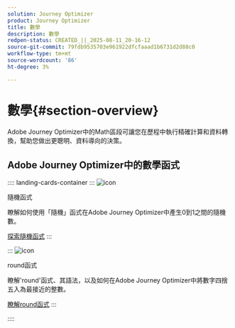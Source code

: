 ```yaml
---
solution: Journey Optimizer
product: Journey Optimizer
title: 數學
description: 數學
redpen-status: CREATED_||_2025-08-11_20-16-12
source-git-commit: 79fdb9535703e961922dfcfaaad1b6731d2d88c0
workflow-type: tm+mt
source-wordcount: '86'
ht-degree: 3%

---
```



# 數學{#section-overview}

Adobe Journey Optimizer中的Math區段可讓您在歷程中執行精確計算和資料轉換，幫助您做出更聰明、資料導向的決策。

## Adobe Journey Optimizer中的數學函式

:::: landing-cards-container
:::
![icon](https://cdn.experienceleague.adobe.com/icons/code-branch.svg)

隨機函式

瞭解如何使用「隨機」函式在Adobe Journey Optimizer中產生0到1之間的隨機數。

[探索隨機函式](../using/building-journeys/functions/functionrandom.md)
:::

:::
![icon](https://cdn.experienceleague.adobe.com/icons/code-branch.svg)

round函式

瞭解&#39;round&#39;函式、其語法，以及如何在Adobe Journey Optimizer中將數字四捨五入為最接近的整數。

[瞭解round函式](../using/building-journeys/functions/functionround.md)
:::

::::
